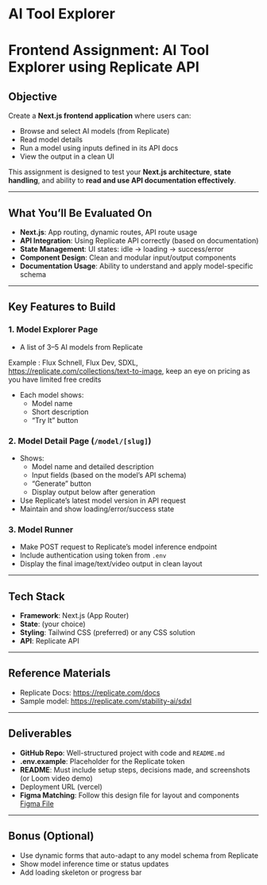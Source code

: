 # AI Tool Explorer

# Frontend Assignment: AI Tool Explorer using Replicate API

##  Objective

Create a **Next.js frontend application** where users can:
- Browse and select AI models (from Replicate)
- Read model details
- Run a model using inputs defined in its API docs
- View the output in a clean UI

This assignment is designed to test your **Next.js architecture**, **state handling**, and ability to **read and use API documentation effectively**.

---

##  What You’ll Be Evaluated On

- **Next.js**: App routing, dynamic routes, API route usage
- **API Integration**: Using Replicate API correctly (based on documentation)
- **State Management**: UI states: idle → loading → success/error
- **Component Design**: Clean and modular input/output components
- **Documentation Usage**: Ability to understand and apply model-specific schema

---

## Key Features to Build

### 1. Model Explorer Page

- A list of 3–5 AI models from Replicate

Example : Flux Schnell, Flux Dev, SDXL,   https://replicate.com/collections/text-to-image, keep an eye on pricing as you have limited free credits 

- Each model shows:
    - Model name
    - Short description
    - “Try It” button

### 2. Model Detail Page (`/model/[slug]`)

- Shows:
    - Model name and detailed description
    - Input fields (based on the model’s API schema)
    - “Generate” button
    - Display output below after generation
- Use Replicate’s latest model version in API request
- Maintain and show loading/error/success state

### 3. Model Runner

- Make POST request to Replicate’s model inference endpoint
- Include authentication using token from `.env`
- Display the final image/text/video output in clean layout

---

##  Tech Stack

- **Framework**: Next.js  (App Router)
- **State**: (your choice)
- **Styling**: Tailwind CSS (preferred) or any CSS solution
- **API**: Replicate API

---

##  Reference Materials

- Replicate Docs: https://replicate.com/docs
- Sample model: https://replicate.com/stability-ai/sdxl

---

##  Deliverables

- **GitHub Repo**: Well-structured project with code and `README.md`
- **.env.example**: Placeholder for the Replicate token
- **README**: Must include setup steps, decisions made, and screenshots (or Loom video demo)
- Deployment URL (vercel)
- **Figma Matching**: Follow this design file for layout and components
 [Figma File](https://www.figma.com/design/0DIm3sWRI8Pl8At9ucrJz5/Assignment?node-id=0-1&t=TcLcreUT8gykaRcm-1)

---

##  Bonus (Optional)

- Use dynamic forms that auto-adapt to any model schema from Replicate
- Show model inference time or status updates
- Add loading skeleton or progress bar